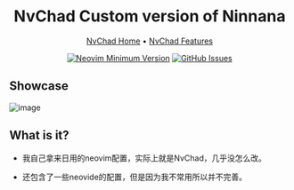 <h1 align="center">NvChad Custom version of Ninnana</h1>

<div align="center">
	<a href="https://nvchad.com/">NvChad Home</a>
  <span> • </span>
        <a href="https://nvchad.com/docs/features">NvChad Features</a>
  <p></p>
</div> 

<div align="center">
 
[![Neovim Minimum Version](https://img.shields.io/badge/Neovim-0.9.0-blueviolet.svg?style=flat-square&logo=Neovim&color=90E59A&logoColor=white)](https://github.com/neovim/neovim)
[![GitHub Issues](https://img.shields.io/github/issues/NvChad/NvChad.svg?style=flat-square&label=Issues&color=d77982)](https://github.com/NvChad/NvChad/issues)

</div>

## Showcase
![image](https://github.com/BERADQ/dotfile-neovim/assets/78293733/e1099840-422d-423c-88f7-ea5408d7b6d0)


## What is it?

- 我自己拿来日用的neovim配置，实际上就是NvChad，几乎没怎么改。

- 还包含了一些neovide的配置，但是因为我不常用所以并不完善。
